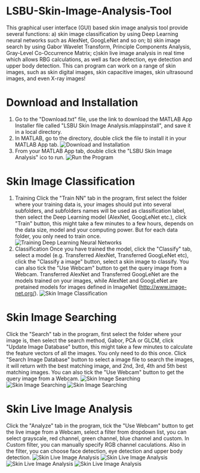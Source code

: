 # LSBU-Skin-Image-Analysis-Tool
This graphical user interface (GUI) based skin image analysis tool provide several functions: a) skin image classification by using Deep Learning neural networks such as AlexNet, GoogLeNet and so on; b) skin image search by using Gabor Wavelet Transform, Principle Components Analysis, Gray-Level Co-Occurrence Matrix; c)skin live image analysis in real time which allows RBG calculations, as well as face detection, eye detection and upper body detection. This can program can work on a range of skin images, such as skin digital images, skin capacitive images, skin ultrasound images, and even X-ray images!
# Download and Installation
1. Go to the "Download.txt" file, use the link to download the MATLAB App Installer file called "LSBU Skin Image Analysis.mlappinstall", and save it in a local directory.
2. In MATLAB, go to the directory, double click the file to install it in your MATLAB App tab.
![Download and Installation](https://github.com/PerryXiao2015/LSBU-Skin-Image-Analysis-Tool/blob/master/install.jpg?raw=true)
3. From your MATLAB App tab, double click the "LSBU Skin Image Analysis" ico to run.
![Run the Program](https://github.com/PerryXiao2015/LSBU-Skin-Image-Analysis-Tool/blob/master/run.jpg?raw=true)
# Skin Image Classification
1. Training
Click the "Train NN" tab in the program, first select the folder where your training data is, your images should put into several subfolders, and subfolders names will be used as classification label, then select the Deep Learning model (AlexNet, GoogLeNet etc.), click "Train" button, this might take a few minutes to a few hours, depends on the data size, model and your computing power. But for each data folder, you only need to train once.
![Training Deep Learning Neural Networks](https://github.com/PerryXiao2015/LSBU-Skin-Image-Analysis-Tool/blob/master/train.jpg?raw=true)
2. Classification
Once you have trained the model, click the "Classify" tab, select a model (e.g. Transferred AlexNet, Transferred GoogLeNet etc), click the "Classify a image" button, select a skin image to classify. You can also tick the "Use Webcam" button to get the query image from a Webcam. Transferred AlexNet and Transferred GoogLeNet are the models trained on your images, while AlexNet and GoogLeNet are pretained models for images defined in ImageNet (http://www.image-net.org/).
![Skin Image Classification](https://github.com/PerryXiao2015/LSBU-Skin-Image-Analysis-Tool/blob/master/classify.jpg?raw=true)
# Skin Image Searching
Click the "Search" tab in the program, first select the folder where your image is, then select the search method, Gabor, PCA or GLCM, click "Update Image Database" button, this might take a few minutes to calculate the feature vectors of all the images. You only need to do this once. Click "Search Image Database" button to select a image file to search the images, it will return with the best matching image, and 2nd, 3rd, 4th and 5th best matching images. You can also tick the "Use Webcam" button to get the query image from a Webcam.
![Skin Image Searching](https://github.com/PerryXiao2015/LSBU-Skin-Image-Analysis-Tool/blob/master/search1.jpg?raw=true)
![Skin Image Searching](https://github.com/PerryXiao2015/LSBU-Skin-Image-Analysis-Tool/blob/master/search2.jpg?raw=true)
![Skin Image Searching](https://github.com/PerryXiao2015/LSBU-Skin-Image-Analysis-Tool/blob/master/search3.jpg?raw=true)
# Skin Live Image Analysis
Click the "Analyze" tab in the program, tick the "Use Webcam" button to get the live image from a Webcam, select a filter from dropdown list, you can select grayscale, red channel, green channel, blue channel and custom. In Custom filter, you can manually specify RGB channel caculations. Also in the filter, you can choose face detection, eye detection and upper body detection.
![Skin Live Image Analysis](https://github.com/PerryXiao2015/LSBU-Skin-Image-Analysis-Tool/blob/master/live1.jpg?raw=true)
![Skin Live Image Analysis](https://github.com/PerryXiao2015/LSBU-Skin-Image-Analysis-Tool/blob/master/live2.jpg?raw=true)
![Skin Live Image Analysis](https://github.com/PerryXiao2015/LSBU-Skin-Image-Analysis-Tool/blob/master/live3.jpg?raw=true)
![Skin Live Image Analysis](https://github.com/PerryXiao2015/LSBU-Skin-Image-Analysis-Tool/blob/master/live4.jpg?raw=true)
